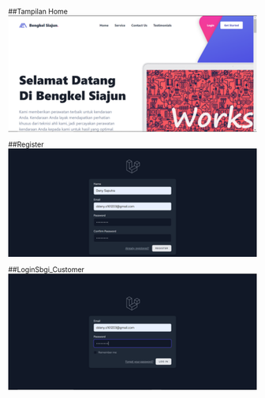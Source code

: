 ##Tampilan Home
![alt text](public/img/home.PNG?raw=true)

##Register
![alt text](public/img/register.PNG?raw=true)

##LoginSbgi_Customer
![alt text](public/img/login_sbgicustomer.PNG?raw=true)
